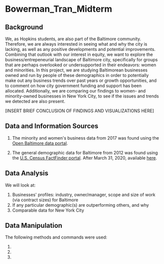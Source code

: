 # Bowerman_Tran_Midterm


## Background

We, as Hopkins students, are also part of the Baltimore community. Therefore, we are always interested in seeing what and why the city is lacking, as well as any positive developments and potential improvements. Combining that outlook with our interest in equity, we want to explore the business/entrepeneurial landscape of Baltimore city, specifically for groups that are perhaps overlooked or undersupported in their endeavors: women and minorities. In this project, we are studying Baltimorean businesses owned and run by people of these demographics in order to potentially make out any business trends over past years or growth opportunities, and to comment on how city government funding and support has been allocated. Additionally, we are comparing our findings to women- and minority-owned businesses in New York City, to see if the issues and trends we detected are also present.

[INSERT BRIEF CONCLUSION OF FINDINGS AND VISUALIZATIONS HERE]


## Data and Information Sources

1) The minority and women's business data from 2017 was found using the [Open Baltimore data portal](https://data.baltimorecity.gov/ "Open Baltimore").

2) The general demographic data for Baltimore from 2012 was found using the [U.S. Census FactFinder portal](https://factfinder.census.gov/faces/nav/jsf/pages/index.xhtml/ "American FactFinder"). After March 31, 2020, available [here](https://data.census.gov/cedsci/ "Census Data").

## Data Analysis

We will look at:

1) Businesses' profiles: industry, owner/manager, scope and size of work (via contract sizes) for Baltimore
2) If any particular demographic(s) are outperforming others, and why
3) Comparable data for New York City

## Data Manipulation

The following methods and commands were used:

1) 
2)
3)

